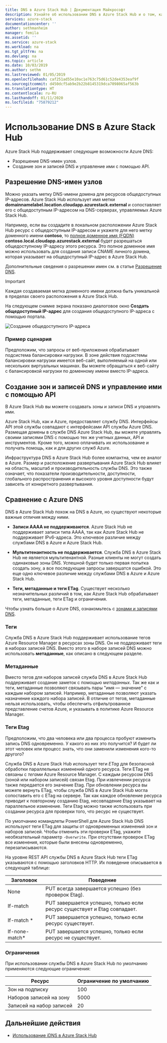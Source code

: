 ```yaml
---
title: DNS в Azure Stack Hub | Документация Майкрософт
description: Узнайте об использовании DNS в Azure Stack Hub и о том, как создать зоны DNS и управлять ими.
services: azure-stack
documentationcenter: ''
author: sethmanheim
manager: femila
ms.assetid: ''
ms.service: azure-stack
ms.workload: na
ms.tgt_pltfrm: na
ms.devlang: na
ms.topic: article
ms.date: 10/03/2019
ms.author: sethm
ms.lastreviewed: 01/05/2019
ms.openlocfilehash: caf251ad55e10ac1e763c75d61c52de4353eaf9f
ms.sourcegitcommit: d450dcf5ab9e2b22b8145319dca7098065af563b
ms.translationtype: HT
ms.contentlocale: ru-RU
ms.lasthandoff: 01/11/2020
ms.locfileid: "75879212"
---
```

# <a name="use-dns-in-azure-stack-hub"></a>Использование DNS в Azure Stack Hub

Azure Stack Hub поддерживает следующие возможности Azure DNS:

* Разрешение DNS-имен узлов.
* Создание зон и записей DNS и управление ими с помощью API.

## <a name="support-for-dns-hostname-resolution"></a>Разрешение DNS-имен узлов

Можно указать метку DNS-имени домена для ресурсов общедоступных IP-адресов. Azure Stack Hub использует имя метки **domainnamelabel.location.cloudapp.azurestack.external** и сопоставляет его с общедоступным IP-адресом на DNS-серверах, управляемых Azure Stack Hub.

Например, если вы создадите в локальном расположении Azure Stack Hub ресурс с общедоступным IP-адресом и укажете для него метку доменного имени **contoso**, то [полное доменное имя (FQDN)](https://en.wikipedia.org/wiki/Fully_qualified_domain_name) **contoso.local.cloudapp.azurestack.external** будет разрешаться общедоступному IP-адресу этого ресурса. Это полное доменное имя можно использовать для создания записи CNAME личного домена, которая указывает на общедоступный IP-адрес в Azure Stack Hub.

Дополнительные сведения о разрешении имен см. в статье [Разрешение DNS](/azure/dns/dns-for-azure-services?toc=%2fazure%2fvirtual-machines%2fwindows%2ftoc.json).

> [!IMPORTANT]
> Каждая создаваемая метка доменного имени должна быть уникальной в пределах своего расположения в Azure Stack Hub.

На следующем снимке экрана показано диалоговое окно **Создать общедоступный IP-адрес** для создания общедоступного IP-адреса с помощью портала.

![Создание общедоступного IP-адреса](media/azure-stack-dns/image01.png)

### <a name="example-scenario"></a>Пример сценария

Предположим, что запросы от веб-приложения обрабатывает подсистема балансировки нагрузки. В зоне действия подсистемы балансировки нагрузки имеется веб-сайт, выполняемый на одной или нескольких виртуальных машинах. Вы можете обращаться к веб-сайту с балансировкой нагрузки по доменному имени вместо IP-адреса.

## <a name="create-and-manage-dns-zones-and-records-using-the-apis"></a>Создание зон и записей DNS и управление ими с помощью API

В Azure Stack Hub вы можете создавать зоны и записи DNS и управлять ими.

Azure Stack Hub, как и Azure, предоставляет службу DNS. Интерфейсы API этой службы совпадают с интерфейсами API службы Azure DNS.  Размещая домены в службе DNS Azure Stack Hub, вы можете управлять своими записями DNS с помощью тех же учетных данных, API и инструментов. Кроме того, можно оплачивать их использование и получать помощь, как и для других служб Azure.

Инфраструктура DNS в Azure Stack Hub более компактна, чем ее аналог в Azure. Размер и расположение развертывания Azure Stack Hub влияет на область, масштаб и производительность службы DNS. Это также означает, что показатели производительности, доступности, глобального распространения и высокого уровня доступности будут зависеть от конкретного развертывания.

## <a name="comparison-with-azure-dns"></a>Сравнение с Azure DNS

DNS в Azure Stack Hub похож на DNS в Azure, но существуют некоторые важные отличия между ними.

* **Записи AAAA не поддерживаются**. Azure Stack Hub не поддерживает записи типа AAAA, так как Azure Stack Hub не поддерживает IPv6-адреса. Это ключевое различие между службами DNS в Azure и Azure Stack Hub.

* **Мультитенантность не поддерживается**. Служба DNS в Azure Stack Hub не является мультитенантной. Разные клиенты не могут создать одинаковые зоны DNS. Успешной будет только первая попытка создать зону, а все последующие запросы завершатся ошибкой. Это еще одно ключевое различие между службами DNS в Azure и Azure Stack Hub.

* **Теги, метаданные и теги ETag**. Существует несколько незначительных различий в том, как Azure Stack Hub обрабатывает теги, метаданные, теги ETag и ограничения.

Чтобы узнать больше о Azure DNS, ознакомьтесь с [зонами и записями DNS](/azure/dns/dns-zones-records).

### <a name="tags"></a>Теги

Служба DNS в Azure Stack Hub поддерживает использование тегов Azure Resource Manager в ресурсах зоны DNS. Он не поддерживает теги в наборах записей DNS. Вместо этого в наборе записей DNS можно использовать **метаданные**, как описано в следующем разделе.

### <a name="metadata"></a>Метаданные

Вместо тегов для наборов записей служба DNS в Azure Stack Hub поддерживает создание заметок с помощью *метаданных*. Так же как и теги, метаданные позволяют связывать пары "имя — значение" с каждым набором записей. Например, метаданные позволяют указать назначение каждого набора записей. В отличие от тегов, метаданные нельзя использовать, чтобы обеспечить отфильтрованное представление счетов Azure, и указывать в политике Azure Resource Manager.

### <a name="etags"></a>Теги Etag

Предположим, что два человека или два процесса пробуют изменить запись DNS одновременно. У какого из них это получится? И будет ли этот человек или процесс знать, что они заменили изменения кого-то другого?

Служба DNS в Azure Stack Hub использует теги *ETag* для безопасной обработки параллельных изменений одного ресурса. Теги ETag не связаны с *тегами* Azure Resource Manager. С каждым ресурсом DNS (зоной или набором записей) связан Etag. При извлечении ресурса также передается его значение Etag. При обновлении ресурса вы можете вернуть ETag, чтобы служба DNS в Azure Stack Hub могла сопоставить его с ETag на сервере. Так как каждое обновление ресурса приводит к повторному созданию Etag, несовпадение Etag указывает на параллельное изменение. Теги Etag можно также использовать при создании ресурса для проверки того, что ресурс не существует.

По умолчанию командлеты PowerShell для Azure Stack Hub DNS используют теги ETag для защиты от одновременных изменений зон и наборов записей. Чтобы отменить эти проверки ETag, укажите необязательный параметр `-Overwrite`. При отсутствии проверок ETag все изменения, которые были внесены одновременно, перезаписываются.

На уровне REST API службы DNS в Azure Stack Hub теги ETag указываются с помощью заголовков HTTP. Их поведение описывается в следующей таблице:

| Заголовок | Поведение|
|--------|---------|
| None   | PUT всегда завершается успешно (без проверок Etag).|
| If-match| PUT завершается успешно, только если ресурс существует и Etag совпадает.|
| If-match *| PUT завершается успешно, только если ресурс существует.|
| If-none-match*| PUT завершается успешно, только если ресурс не существует.|

### <a name="limits"></a>Ограничения

При использовании службы DNS в Azure Stack Hub по умолчанию применяются следующие ограничения:

| Ресурс| Ограничение по умолчанию|
|---------|--------------|
| Зон на подписку| 100|
| Наборов записей на зону| 5000|
| Записей на набор записей| 20|

## <a name="next-steps"></a>Дальнейшие действия

* [Использование iDNS в Azure Stack Hub](azure-stack-understanding-dns.md)
